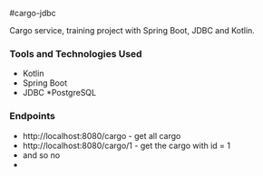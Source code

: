 #cargo-jdbc

Cargo service, training project with Spring Boot, JDBC and Kotlin.

### Tools and Technologies Used
* Kotlin
* Spring Boot
* JDBC
*PostgreSQL

### Endpoints
* http://localhost:8080/cargo - get all cargo
* http://localhost:8080/cargo/1 - get the cargo with id = 1
* and so no
* 